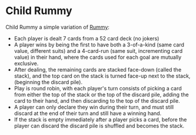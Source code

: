 # Child Rummy

Child Rummy a simple variation of [Rummy](http://en.wikipedia.org/wiki/Rummy):

- Each player is dealt 7 cards from a 52 card deck (no jokers)
- A player wins by being the first to have both a 
  3-of-a-kind (same card value, different suits) and a 4-card-run (same suit,
  incrementing card value) in their hand, where the cards used for each goal are
  mutually exclusive.
- After dealing, the remaining cards are stacked face-down (called
  the stack), and the top card on the stack is turned face-up next to the stack,
  (beginning the discard pile).
- Play is round robin, with each player's turn consists of picking a card from
  either the top of the stack or the top of the discard pile, adding the card
  to their hand, and then discarding to the top of the discard pile.
- A player can only declare they win during their turn, and must still discard
  at the end of their turn and still have a winning hand.
- If the stack is empty immediately after a player picks a card, before the 
  player can discard the discard pile is shuffled and becomes the stack.






